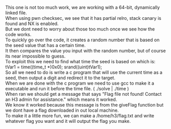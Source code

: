 This one is not too much work, we are working with a 64-bit, dynamically linked file. <br>
When using pwn checksec, we see that it has partial relro, stack canary is found and NX is enabled. <br>
But we dont need to worry about those too much once we see how the code works. <br>
To quickly go over the code, it creates a random number that is based on the seed value that has a certain time. <br>
It then compares the value you input with the random number, but of course its near impossible to guess. <br>
To exploit this we need to find what time the seed is based on which is: tVar1 = time((time_t *)0x0); srand((uint)tVar1); <br>
So all we need to do is write a c program that will use the current time as a seed, then output a digit and redirect it to the target. <br>
When we are done with the c program we need to use gcc to make it a executable and run it before the time file. ( ./solve | ./time ) <br>
When ran we should get a message that says "Flag file not found!  Contact an H3 admin for assistance." which means it worked. <br>
We know it worked because this message is from the giveFlag function but we dont have a flag downloaded in out local machine. <br>
To make it a little more fun, we can make a /home/h3/flag.txt and write whatever flag you want and it will output the flag you make. <br>
